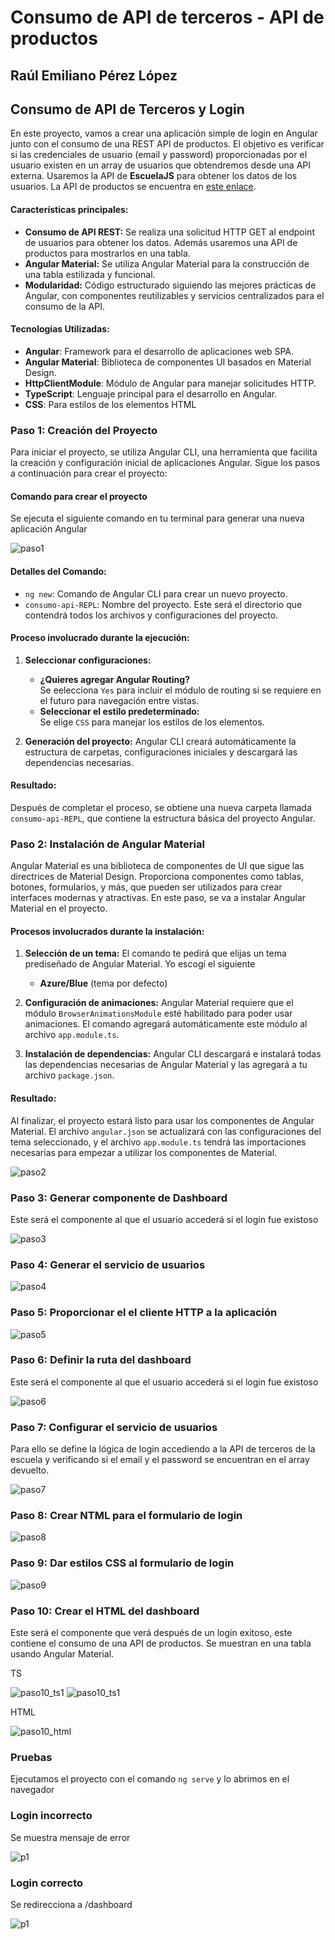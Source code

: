 # Consumo de API de terceros - API de productos

## Raúl Emiliano Pérez López

## Consumo de API de Terceros y Login

En este proyecto, vamos a crear una aplicación simple de login en Angular junto con el consumo de una REST API de productos. El objetivo es verificar si las credenciales de usuario (email y password) proporcionadas por el usuario existen en un array de usuarios que obtendremos desde una API externa. Usaremos la API de **EscuelaJS** para obtener los datos de los usuarios. La API de productos se encuentra en [este enlace](https://fakestoreapi.com/products).

#### Características principales:
- **Consumo de API REST:** Se realiza una solicitud HTTP GET al endpoint de usuarios para obtener los datos. Además usaremos una API de productos para mostrarlos en una tabla.
- **Angular Material:** Se utiliza Angular Material para la construcción de una tabla estilizada y funcional.
- **Modularidad:** Código estructurado siguiendo las mejores prácticas de Angular, con componentes reutilizables y servicios centralizados para el consumo de la API.

#### Tecnologías Utilizadas:
- **Angular**: Framework para el desarrollo de aplicaciones web SPA.
- **Angular Material**: Biblioteca de componentes UI basados en Material Design.
- **HttpClientModule**: Módulo de Angular para manejar solicitudes HTTP.
- **TypeScript**: Lenguaje principal para el desarrollo en Angular.
- **CSS**: Para estilos de los elementos HTML

### Paso 1: Creación del Proyecto

Para iniciar el proyecto, se utiliza Angular CLI, una herramienta que facilita la creación y configuración inicial de aplicaciones Angular. Sigue los pasos a continuación para crear el proyecto:

#### Comando para crear el proyecto
Se ejecuta el siguiente comando en tu terminal para generar una nueva aplicación Angular

![paso1](imagenes/1.jpg)

#### Detalles del Comando:
- `ng new`: Comando de Angular CLI para crear un nuevo proyecto.
- `consumo-api-REPL`: Nombre del proyecto. Este será el directorio que contendrá todos los archivos y configuraciones del proyecto.

#### Proceso involucrado durante la ejecución:
1. **Seleccionar configuraciones:**
   - **¿Quieres agregar Angular Routing?**  
     Se eelecciona `Yes` para incluir el módulo de routing si se requiere en el futuro para navegación entre vistas.
   - **Seleccionar el estilo predeterminado:**  
     Se elige `CSS` para manejar los estilos de los elementos.

2. **Generación del proyecto:**
   Angular CLI creará automáticamente la estructura de carpetas, configuraciones iniciales y descargará las dependencias necesarias.

#### Resultado:
Después de completar el proceso, se obtiene una nueva carpeta llamada `consumo-api-REPL`, que contiene la estructura básica del proyecto Angular.

### Paso 2: Instalación de Angular Material

Angular Material es una biblioteca de componentes de UI que sigue las directrices de Material Design. Proporciona componentes como tablas, botones, formularios, y más, que pueden ser utilizados para crear interfaces modernas y atractivas. En este paso, se va a instalar Angular Material en el proyecto.

#### Procesos involucrados durante la instalación:
1. **Selección de un tema:**
   El comando te pedirá que elijas un tema prediseñado de Angular Material. Yo escogí el siguiente
   - **Azure/Blue** (tema por defecto)

2. **Configuración de animaciones:**
   Angular Material requiere que el módulo `BrowserAnimationsModule` esté habilitado para poder usar animaciones. El comando agregará automáticamente este módulo al archivo `app.module.ts`.

3. **Instalación de dependencias:**
   Angular CLI descargará e instalará todas las dependencias necesarias de Angular Material y las agregará a tu archivo `package.json`.

#### Resultado:
Al finalizar, el proyecto estará listo para usar los componentes de Angular Material. El archivo `angular.json` se actualizará con las configuraciones del tema seleccionado, y el archivo `app.module.ts` tendrá las importaciones necesarias para empezar a utilizar los componentes de Material.

![paso2](imagenes/2.jpg)

### Paso 3: Generar componente de Dashboard

Este será el componente al que el usuario accederá si el login fue existoso

![paso3](imagenes/3.jpg)

### Paso 4: Generar el servicio de usuarios

![paso4](imagenes/4.jpg)

### Paso 5: Proporcionar el el cliente HTTP a la aplicación

![paso5](imagenes/5.jpg)

### Paso 6: Definir la ruta del dashboard

Este será el componente al que el usuario accederá si el login fue existoso

![paso6](imagenes/6.jpg)

### Paso 7: Configurar el servicio de usuarios

Para ello se define la lógica de login accediendo a la API de terceros de la escuela y verificando si el email y el password se encuentran en el array devuelto.

![paso7](imagenes/7.jpg)

### Paso 8: Crear NTML para el formulario de login

![paso8](imagenes/8.jpg)

### Paso 9: Dar estilos CSS al formulario de login

![paso9](imagenes/9.jpg)

### Paso 10: Crear el HTML del dashboard

Este será el componente que verá después de un login exitoso, este contiene el consumo de una API de productos. Se muestran en una tabla usando Angular Material.

TS

![paso10_ts1](imagenes/dashboard_ts1.jpg)
![paso10_ts1](imagenes/dashboard_ts2.jpg)

HTML

![paso10_html](imagenes/dashboard_html.jpg)


### Pruebas

Ejecutamos el proyecto con el comando `ng serve` y lo abrimos en el navegador

### Login incorrecto

Se muestra mensaje de error

![p1](imagenes/p1.jpg)

### Login correcto

Se redirecciona a /dashboard

![p1](imagenes/p2.jpg)